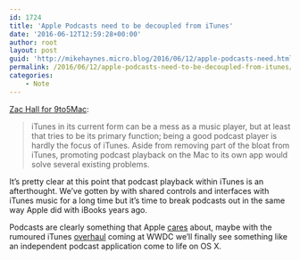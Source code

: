 ```yaml
---
id: 1724
title: 'Apple Podcasts need to be decoupled from iTunes'
date: '2016-06-12T12:59:28+00:00'
author: root
layout: post
guid: 'http://mikehaynes.micro.blog/2016/06/12/apple-podcasts-need.html'
permalink: /2016/06/12/apple-podcasts-need-to-be-decoupled-from-itunes/
categories:
    - Note
---
```


[Zac Hall for 9to5Mac](https://9to5mac.com/2016/06/07/opinion-podcasts-app-for-os-x/):

> iTunes in its current form can be a mess as a music player, but at least that tries to be its primary function; being a good podcast player is hardly the focus of iTunes. Aside from removing part of the bloat from iTunes, promoting podcast playback on the Mac to its own app would solve several existing problems.

It’s pretty clear at this point that podcast playback within iTunes is an afterthought. We’ve gotten by with shared controls and interfaces with iTunes music for a long time but it’s time to break podcasts out in the same way Apple did with iBooks years ago.

Podcasts are clearly something that Apple [cares](http://www.macrumors.com/2016/05/07/apple-meets-with-podcasters-hear-grievances/) about, maybe with the rumoured iTunes [overhaul](http://bgr.com/2016/06/08/new-itunes-wwdc-2016-redesign-apple-music/) coming at WWDC we’ll finally see something like an independent podcast application come to life on OS X.